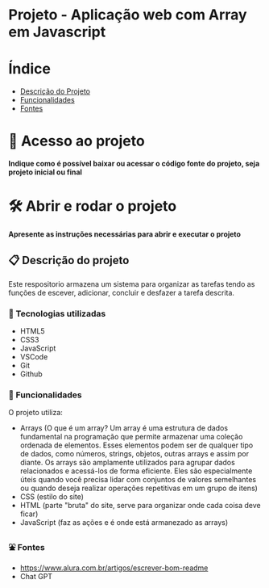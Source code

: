 # Projeto - Aplicação web com Array em Javascript

# Índice

* [Descrição do Projeto](#-descrição-do-projeto)
* [Funcionalidades](#Funcionalidades)
* [Fontes](#fontes)

# 📁 Acesso ao projeto

**Indique como é possível baixar ou acessar o código fonte do projeto, seja projeto inicial ou final**

# 🛠️ Abrir e rodar o projeto

**Apresente as instruções necessárias para abrir e executar o projeto**

## 📋 Descrição do projeto
Este respositorio armazena um sistema para organizar as tarefas tendo as funções de escever, adicionar, concluir e desfazer a tarefa descrita.


### 🤖 Tecnologias utilizadas

* HTML5
* CSS3
* JavaScript
* VSCode
* Git
* Github


### 🦾 Funcionalidades

O projeto utiliza:

* Arrays
     (O que é um array? Um array é uma estrutura de dados fundamental na programação que permite armazenar uma coleção ordenada de elementos. Esses elementos podem ser de qualquer tipo de dados, como números, strings, objetos, outras arrays e assim por diante. Os arrays são amplamente utilizados para agrupar dados relacionados e acessá-los de forma eficiente. Eles são especialmente úteis quando você precisa lidar com conjuntos de valores semelhantes ou quando deseja realizar operações repetitivas em um grupo de itens)
* CSS
     (estilo do site)
* HTML
     (parte "bruta" do site, serve para organizar onde cada coisa deve ficar) 
* JavaScript
    (faz as ações e é onde está armanezado as arrays)


### ⛲ Fontes

* https://www.alura.com.br/artigos/escrever-bom-readme
* Chat GPT


